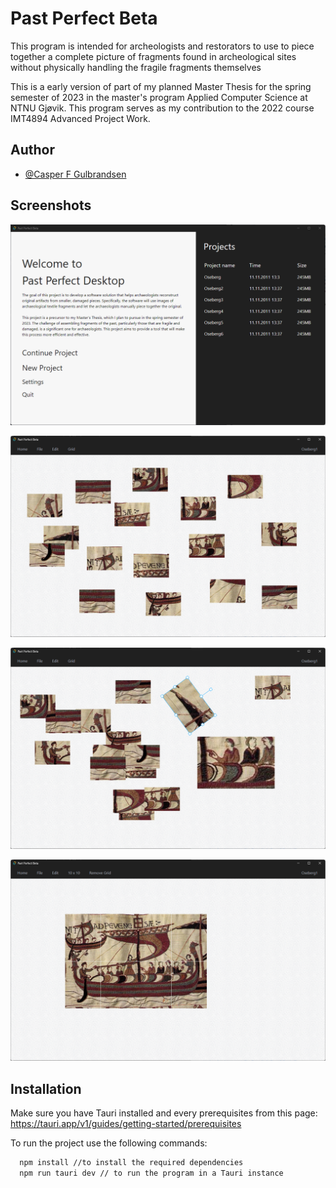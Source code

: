 # Past Perfect Beta

This program is intended for archeologists and restorators to use to piece together a complete picture of fragments found in archeological sites without physically handling the fragile fragments themselves

This is a early version of part of my planned Master Thesis for the
spring semester of 2023 in the master's program Applied Computer
Science at NTNU Gjøvik. This program serves as my contribution to the
2022 course IMT4894 Advanced Project Work.

## Author

- [@Casper F Gulbrandsen](https://github.com/casperfg)

## Screenshots

![App Screenshot](./src/Images/screenshots/landing-page-screenshot.png)

![App Screenshot](./src/Images/screenshots/canvas-page-screenshot.png)

![App Screenshot](./src/Images/screenshots/canvas-page-rotate-resize-screenshot.png)

![App Screenshot](./src/Images/screenshots/canvas-page-complete-screenshot.png)

## Installation

Make sure you have Tauri installed and every prerequisites from this page: <https://tauri.app/v1/guides/getting-started/prerequisites>

To run the project use the following commands:

```bash
  npm install //to install the required dependencies
  npm run tauri dev // to run the program in a Tauri instance
```
